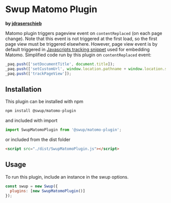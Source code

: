 # Swup Matomo Plugin
**by [jdraserschieb](https://github.com/jdraserschieb)**  

Matomo plugin triggers pageview event on `contentReplaced` (on each page change).
Note that this event is not triggered at the first load, so the first page view must be triggered elsewhere.
However, page view event is by default triggered in [Javascripts tracking snippet](https://developer.matomo.org/guides/tracking-javascript-guide) used for embedding Matomo.
Simplified code run by this plugin on `contentReplaced` event:

```javascript
_paq.push(['setDocumentTitle', document.title]);
_paq.push(['setCustomUrl', window.location.pathname + window.location.search]);
_paq.push(['trackPageView']);
```

## Installation

This plugin can be installed with npm

```bash
npm install @swup/matomo-plugin
```

and included with import

```javascript
import SwupMatomoPlugin from '@swup/matomo-plugin';
```

or included from the dist folder

```html
<script src="./dist/SwupMatomoPlugin.js"></script>
```

## Usage

To run this plugin, include an instance in the swup options.

```javascript
const swup = new Swup({
  plugins: [new SwupMatomoPlugin()]
});
```
